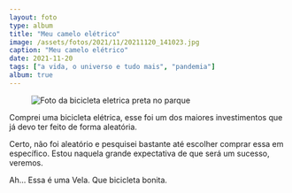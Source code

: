 ```yaml
---
layout: foto
type: album
title: "Meu camelo elétrico"
image: /assets/fotos/2021/11/20211120_141023.jpg
caption: "Meu camelo elétrico"
date: 2021-11-20
tags: ["a vida, o universo e tudo mais", "pandemia"]
album: true
---
```

<figure class="foto-post">
            <img src="{{ site.baseurl }}/assets/fotos/2021/11/20211120_141023.jpg" alt="Foto da bicicleta eletrica preta no parque" title="Meu camelo elétrico">
</figure>
Comprei uma bicicleta elétrica, esse foi um dos maiores investimentos que já devo ter feito de forma aleatória.  

Certo, não foi aleatório e pesquisei bastante até escolher comprar essa em específico. Estou naquela grande expectativa de que será um sucesso, veremos.  

Ah... Essa é uma Vela. Que bicicleta bonita.